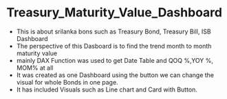 # Treasury_Maturity_Value_Dashboard
* This is about srilanka bons such as Treasury Bond, Treasury Bill, ISB Dashboard
* The perspective of this Dasboard is to find the trend month to month maturity value
* mainly DAX Function was used to get Date Table and QOQ %,YOY %, MOM% at all
* It was created as one Dashboard using the button we can change the visual for whole Bonds in one page.
* It has included Visuals such as Line chart and Card with Button.
  
